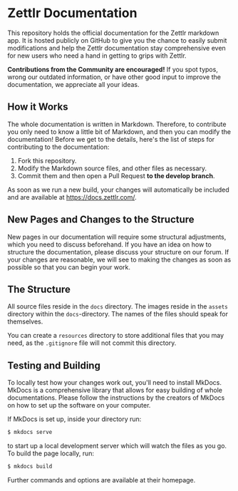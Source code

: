# Zettlr Documentation

This repository holds the official documentation for the Zettlr markdown app. It is hosted publicly on GitHub to give you the chance to easily submit modifications and help the Zettlr documentation stay comprehensive even for new users who need a hand in getting to grips with Zettlr.

**Contributions from the Community are encouraged!** If you spot typos, wrong our outdated information, or have other good input to improve the documentation, we appreciate all your ideas.

## How it Works

The whole documentation is written in Markdown. Therefore, to contribute you only need to know a little bit of Markdown, and then you can modify the documentation! Before we get to the details, here's the list of steps for contributing to the documentation:

1. Fork this repository.
2. Modify the Markdown source files, and other files as necessary.
3. Commit them and then open a Pull Request **to the develop branch**.

As soon as we run a new build, your changes will automatically be included and are available at https://docs.zettlr.com/.

## New Pages and Changes to the Structure

New pages in our documentation will require some structural adjustments, which you need to discuss beforehand. If you have an idea on how to structure the documentation, please discuss your structure on our forum. If your changes are reasonable, we will see to making the changes as soon as possible so that you can begin your work.

## The Structure

All source files reside in the `docs` directory. The images reside in the `assets` directory within the `docs`-directory. The names of the files should speak for themselves.

You can create a `resources` directory to store additional files that you may need, as the `.gitignore` file will not commit this directory.

## Testing and Building

To locally test how your changes work out, you'll need to install MkDocs. MkDocs is a comprehensive library that allows for easy building of whole documentations. Please follow the instructions by the creators of MkDocs on how to set up the software on your computer.

If MkDocs is set up, inside your directory run:

```bash
$ mkdocs serve
```

to start up a local development server which will watch the files as you go. To build the page locally, run:

```bash
$ mkdocs build
```

Further commands and options are available at their homepage.
